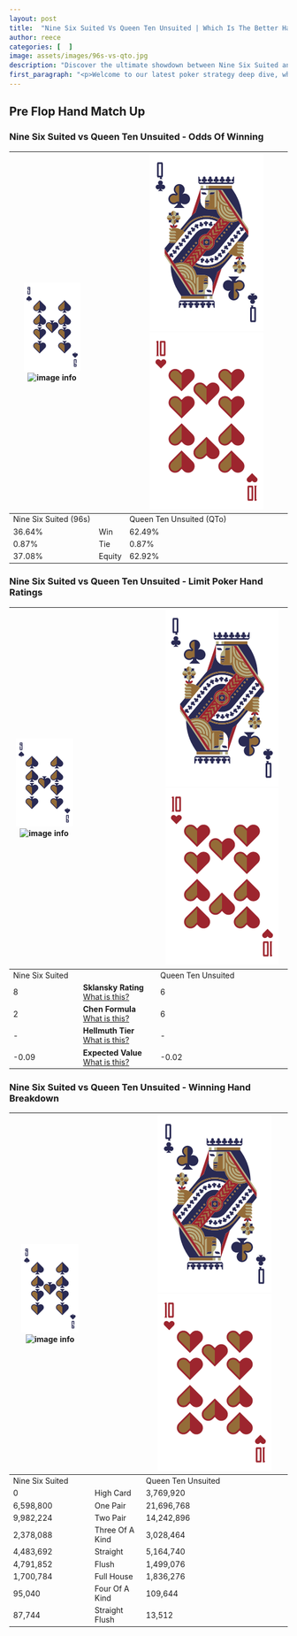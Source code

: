 ```yaml
---
layout: post
title:  "Nine Six Suited Vs Queen Ten Unsuited | Which Is The Better Hand In Poker? A Complete Guide"
author: reece
categories: [  ]
image: assets/images/96s-vs-qto.jpg
description: "Discover the ultimate showdown between Nine Six Suited and Queen Ten Unsuited in poker! Uncover the odds, strategies, and scenarios where one hand triumphs over the other. Get ready to up your poker game with this thrilling analysis."
first_paragraph: "<p>Welcome to our latest poker strategy deep dive, where we're pitting two distinct hands against each other in a high-stakes showdown: Nine Six Suited vs Queen Ten Unsuited.</p><p>In the dynamic world of poker, every decision counts, and knowing which hand holds the upper hand is key to your success at the table.</p><p>In this article, we'll dissect these two hands, explore the scenarios where one dominates the other, and equip you with the knowledge to make strategic choices that can tip the odds in your favor.</p><p>Get ready to unravel the intriguing dynamics of these poker hands and elevate your game to new heights.</p>"
---
```




[comment]: # (sp0)

## Pre Flop Hand Match Up

<div class="table hand-ratings" markdown="1"> 



### Nine Six Suited vs Queen Ten Unsuited - Odds Of Winning


    
| ![image info](assets/images/hand1/9.png) ![image info](assets/images/hand1/6s.png) |  | ![image info](assets/images/hand2/Q.png) ![image info](assets/images/hand2/To.png) |
| -------- | -------- | -------- |
| Nine Six Suited (96s) |  | Queen Ten Unsuited (QTo) |
| 36.64% | Win | 62.49% |
| 0.87% | Tie | 0.87% |
| 37.08% | Equity | 62.92% |




[comment]: # (sp1)



### Nine Six Suited vs Queen Ten Unsuited - Limit Poker Hand Ratings


    
| ![image info](assets/images/hand1/9.png) ![image info](assets/images/hand1/6s.png) |  | ![image info](assets/images/hand2/Q.png) ![image info](assets/images/hand2/To.png) |
| -------- | -------- | -------- |
| Nine Six Suited |  | Queen Ten Unsuited |
| 8 | **Sklansky Rating** [What is this?](/sklansky-rating-explained) | 6 |
| 2 | **Chen Formula** [What is this?](/chen-formula-explained) | 6 |
| - | **Hellmuth Tier** [What is this?](/Hellmuth-tier-explained) | - |
| -0.09 | **Expected Value** [What is this?](/expected-value-explained) | -0.02 |




[comment]: # (sp2)



### Nine Six Suited vs Queen Ten Unsuited - Winning Hand Breakdown


    
| ![image info](assets/images/hand1/9.png) ![image info](assets/images/hand1/6s.png) |  | ![image info](assets/images/hand2/Q.png) ![image info](assets/images/hand2/To.png) |
| -------- | -------- | -------- |
| Nine Six Suited |  | Queen Ten Unsuited |
| 0 | High Card | 3,769,920 |
| 6,598,800 | One Pair | 21,696,768 |
| 9,982,224 | Two Pair | 14,242,896 |
| 2,378,088 | Three Of A Kind | 3,028,464 |
| 4,483,692 | Straight | 5,164,740 |
| 4,791,852 | Flush | 1,499,076 |
| 1,700,784 | Full House | 1,836,276 |
| 95,040 | Four Of A Kind | 109,644 |
| 87,744 | Straight Flush | 13,512 |




[comment]: # (sp3)



</div>

[comment]: # (sp4)



[comment]: # (sp5)

